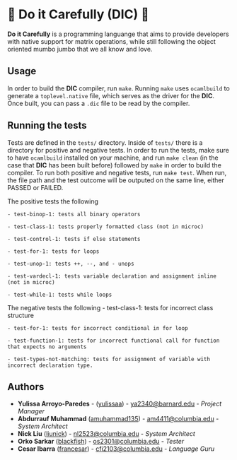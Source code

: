 # 🍝  Do it Carefully (DIC) 🍝 
**Do it Carefully** is a programming languange that aims to provide developers with native support for matrix operations, while still following the object oriented mumbo jumbo that we all know and love. 

## Usage
In order to build the **DIC** compiler, run `make`. Running `make` uses `ocamlbuild` to generate a `toplevel.native` file, which serves as the driver for the **DIC**. Once built, you can pass a `.dic` file to be read by the compiler. 

## Running the tests
Tests are defined in the `tests/` directory. Inside of `tests/` there is a directory for positive and negative tests. In order to run the tests, make sure to have `ocamlbuild` installed on your machine, and run `make clean` (in the case that **DIC** has been built before) followed by `make` in order to build the compiler. To run both positive and negative tests, run `make test`. When run, the file path and the test outcome will be outputed on the same line, either PASSED or FAILED. 

The positive tests the following 

    - test-binop-1: tests all binary operators

    - test-class-1: tests properly formatted class (not in microc)

    - test-control-1: tests if else statements

    - test-for-1: tests for loops

    - test-unop-1: tests ++, --, and - unops

    - test-vardecl-1: tests variable declaration and assignment inline (not in microc)

    - test-while-1: tests while loops

The negative tests the following
    - test-class-1: tests for incorrect class structure

    - test-for-1: tests for incorrect conditional in for loop

    - test-function-1: tests for incorrect functional call for function that expects no arguments
    
    - test-types-not-matching: tests for assignment of variable with incorrect declaration type.

## Authors 
* **Yulissa Arroyo-Paredes** - ([yulissaa](https://github.com/yulissaa)) - ya2340@barnard.edu -  *Project Manager*
* **Abdurrauf Muhammad**  ([amuhammad135](https://github.com/amuhammad135)) - am4411@columbia.edu - *System Architect* 
* **Nick Liu**  ([liunick](https://github.com/liunick)) - nl2523@columbia.edu - *System Architect* 
* **Orko Sarkar**  ([blackfish](https://github.com/blackfish)) - os2301@columbia.edu - *Tester* 
* **Cesar Ibarra**  ([francesar](https://github.com/francesar)) - cfi2103@columbia.edu - *Language Guru* 

